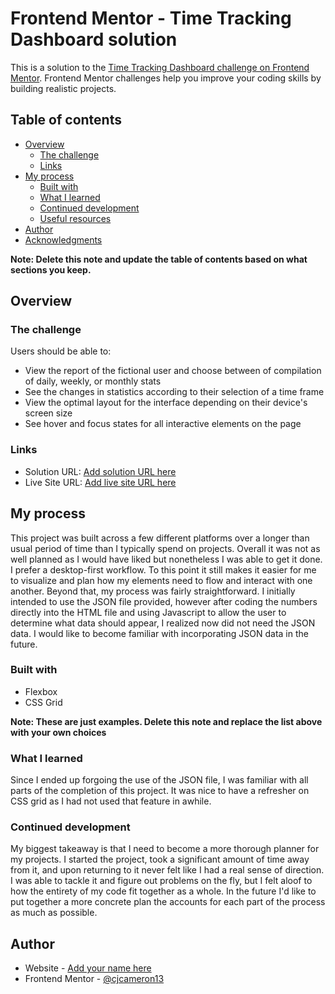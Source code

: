 # Frontend Mentor - Time Tracking Dashboard solution

This is a solution to the [Time Tracking Dashboard challenge on Frontend Mentor](https://www.frontendmentor.io/challenges/time-tracking-dashboard-UIQ7167Jw/hub). Frontend Mentor challenges help you improve your coding skills by building realistic projects. 

## Table of contents

- [Overview](#overview)
  - [The challenge](#the-challenge)
  - [Links](#links)
- [My process](#my-process)
  - [Built with](#built-with)
  - [What I learned](#what-i-learned)
  - [Continued development](#continued-development)
  - [Useful resources](#useful-resources)
- [Author](#author)
- [Acknowledgments](#acknowledgments)

**Note: Delete this note and update the table of contents based on what sections you keep.**

## Overview

### The challenge

Users should be able to:

- View the report of the fictional user and choose between of compilation of daily, weekly, or monthly stats
- See the changes in statistics according to their selection of a time frame
- View the optimal layout for the interface depending on their device's screen size
- See hover and focus states for all interactive elements on the page

### Links

- Solution URL: [Add solution URL here](https://your-solution-url.com)
- Live Site URL: [Add live site URL here](https://your-live-site-url.com)

## My process

This project was built across a few different platforms over a longer than usual period of time than I typically spend on projects. Overall it was not as well planned as I would have liked but nonetheless I was able to get it done. I prefer a desktop-first workflow. To this point it still makes it easier for me to visualize and plan how my elements need to flow and interact with one another. Beyond that, my process was fairly straightforward. I initially intended to use the JSON file provided, however after coding the numbers directly into the HTML file and using Javascript to allow the user to determine what data should appear, I realized now did not need the JSON data. I would like to become familiar with incorporating JSON data in the future.

### Built with

- Flexbox
- CSS Grid

**Note: These are just examples. Delete this note and replace the list above with your own choices**

### What I learned

Since I ended up forgoing the use of the JSON file, I was familiar with all parts of the completion of this project. It was nice to have a refresher on CSS grid as I had not used that feature in awhile.

### Continued development

My biggest takeaway is that I need to become a more thorough planner for my projects. I started the project, took a significant amount of time away from it, and upon returning to it never felt like I had a real sense of direction. I was able to tackle it and figure out problems on the fly, but I felt aloof to how the entirety of my code fit together as a whole. In the future I'd like to put together a more concrete plan the accounts for each part of the process as much as possible.


## Author

- Website - [Add your name here](https://www.your-site.com)
- Frontend Mentor - [@cjcameron13](https://www.frontendmentor.io/profile/cjcameron13)

